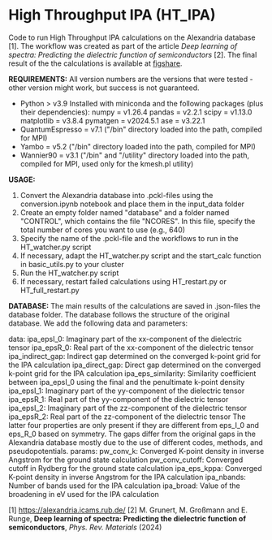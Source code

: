# High Throughput IPA (HT_IPA)
Code to run High Throughput IPA calculations on the Alexandria database [1].
The workflow was created as part of the article *Deep learning of spectra: Predicting the dielectric function of semiconductors* [2].
The final result of the the calculations is available at [figshare](https://www.doi.org/10.6084/m9.figshare.27440652).

**REQUIREMENTS:**
All version numbers are the versions that were tested - other version might work, but success is not guaranteed.

- Python > v3.9
    Installed with miniconda and the following packages (plus their dependencies):
        numpy = v1.26.4
        pandas = v2.2.1
        scipy = v1.13.0
        matplotlib = v3.8.4
        pymatgen = v2024.5.1
        ase = v3.22.1
- QuantumEspresso = v7.1 ("/bin" directory loaded into the path, compiled for MPI)
- Yambo = v5.2 ("/bin" directory loaded into the path, compiled for MPI)
- Wannier90 = v3.1 ("/bin" and "/utility" directory loaded into the path, compiled for MPI, used only for the kmesh.pl utility)


**USAGE:**

1. Convert the Alexandria database into .pckl-files using the conversion.ipynb notebook and place them in the input_data folder
2. Create an empty folder named "database" and a folder named "CONTROL", which contains the file "NCORES". In this file, specify the total number of cores you want to use (e.g., 640)
3. Specify the name of the .pckl-file and the workflows to run in the HT_watcher.py script
4. If necessary, adapt the HT_watcher.py script and the start_calc function in basic_utils.py to your cluster
5. Run the HT_watcher.py script
6. If necessary, restart failed calculations using HT_restart.py or HT_full_restart.py


**DATABASE:**
The main results of the calculations are saved in .json-files the database folder.
The database follows the structure of the original database.
We add the following data and parameters:

data:
    ipa_epsI_0:         Imaginary part of the xx-component of the dielectric tensor
    ipa_epsR_0:         Real part of the xx-component of the dielectric tensor
    ipa_indirect_gap:   Indirect gap determined on the converged k-point grid for the IPA calculation
    ipa_direct_gap:     Direct gap determined on the converged k-point grid for the IPA calculation
    ipa_eps_similarity: Similarity coefficient between ipa_epsI_0 using the final and the penultimate k-point density
    ipa_epsI_1:         Imaginary part of the yy-component of the dielectric tensor
    ipa_epsR_1:         Real part of the yy-component of the dielectric tensor
    ipa_epsI_2:         Imaginary part of the zz-component of the dielectric tensor
    ipa_epsR_2:         Real part of the zz-component of the dielectric tensor
The latter four properties are only present if they are different from eps_I_0 and eps_R_0 based on symmetry.
The gaps differ from the original gaps in the Alexandria database mostly due to the use of different codes, methods, and pseudopotentials.
params:
    pw_conv_k:          Converged K-point density in inverse Angstrom for the ground state calculation
    pw_conv_cutoff:     Converged cutoff in Rydberg for the ground state calculation
    ipa_eps_kppa:       Converged K-point density in inverse Angstrom for the IPA calculation
    ipa_nbands:         Number of bands used for the IPA calculation
    ipa_broad:          Value of the broadening in eV used for the IPA calculation


[1] https://alexandria.icams.rub.de/
[2] M. Grunert, M. Großmann and E. Runge, **Deep learning of spectra: Predicting the dielectric function of semiconductors**, *Phys. Rev. Materials* (2024)